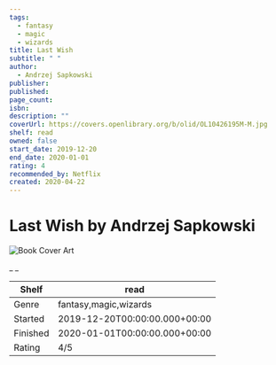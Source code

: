 ```yaml
---
tags:
  - fantasy
  - magic
  - wizards
title: Last Wish
subtitle: " "
author:
  - Andrzej Sapkowski
publisher:
published:
page_count:
isbn:
description: ""
coverUrl: https://covers.openlibrary.org/b/olid/OL10426195M-M.jpg
shelf: read
owned: false
start_date: 2019-12-20
end_date: 2020-01-01
rating: 4
recommended_by: Netflix
created: 2020-04-22
---
```


# Last Wish by Andrzej Sapkowski

![Book Cover Art](https://covers.openlibrary.org/b/olid/OL10426195M-M.jpg)

_ _

| Shelf | read |
| --- | --- |
| Genre | fantasy,magic,wizards |
| Started | 2019-12-20T00:00:00.000+00:00 |
| Finished | 2020-01-01T00:00:00.000+00:00 |
| Rating | 4/5 |

